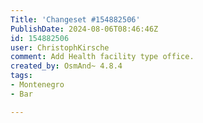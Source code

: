 ```yaml
---
Title: 'Changeset #154882506'
PublishDate: 2024-08-06T08:46:46Z
id: 154882506
user: ChristophKirsche
comment: Add Health facility type office.
created_by: OsmAnd~ 4.8.4
tags:
- Montenegro
- Bar

---
```

